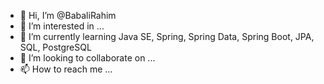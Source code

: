 - 👋 Hi, I’m @BabaliRahim
- 👀 I’m interested in ...
- 🌱 I’m currently learning  Java SE, Spring, Spring Data, Spring Boot, JPA, SQL, PostgreSQL
- 💞️ I’m looking to collaborate on ...
- 📫 How to reach me ...

<!---
BabaliRahim/BabaliRahim is a ✨ special ✨ repository because its `README.md` (this file) appears on your GitHub profile.
You can click the Preview link to take a look at your changes.
--->
